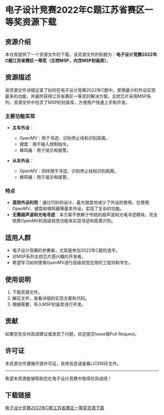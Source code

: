 # 电子设计竞赛2022年C题江苏省赛区一等奖资源下载

## 资源介绍

本仓库提供了一个资源文件的下载，该资源文件的标题为：**电子设计竞赛2022年C题江苏省赛区一等奖（主控MSP，内含MSP封装库）**。

## 资源描述

该资源文件详细记录了如何在电子设计竞赛2022年C题中，使用最少的外设实现最多的功能，并最终获得江苏省赛区一等奖的解决方案。主控芯片采用MSP系列，资源文件中包含了MSP的封装库，方便用户快速上手和开发。

### 主要功能实现

- **主车外设**：
  - OpenMV：用于寻迹、识别停止线和识别距离。
  - 键盘：用于输入控制指令。
  - 蜂鸣器：用于提示和报警。

- **从车外设**：
  - OpenMV：同样用于寻迹、识别停止线和识别距离。
  - 蜂鸣器：用于提示和报警。

### 特点

- **高效外设利用**：通过巧妙的设计，最大限度地减少了外设的使用，仅使用OpenMV、键盘和蜂鸣器等基本外设，实现了复杂的功能。
- **无需超声波和光电寻迹**：本方案不依赖于传统的超声波和光电寻迹模块，完全依靠OpenMV的高级视觉功能来实现寻迹和距离识别。

## 适用人群

- 电子设计竞赛的参赛者，尤其是参加2022年C题的选手。
- 对MSP系列主控芯片感兴趣的开发者。
- 希望学习如何使用OpenMV进行高级视觉应用的工程师和学生。

## 使用说明

1. 下载资源文件。
2. 解压文件，查看详细的实现方案和代码。
3. 根据需要，导入MSP封装库进行开发。

## 贡献

如果您有任何改进建议或发现了问题，欢迎提交Issue或Pull Request。

## 许可证

本资源文件遵循开源许可证，具体信息请查看LICENSE文件。

---

希望本资源能够帮助您在电子设计竞赛中取得优异成绩！

## 下载链接

[电子设计竞赛2022年C题江苏省赛区一等奖资源下载](https://pan.quark.cn/s/4709eea85cb6)